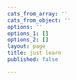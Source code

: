 ```yaml
---
cats_from_array: ''
cats_from_object: ''
options: ''
options_1: []
options_2: []
layout: page
title: just learn
published: false

---
```

